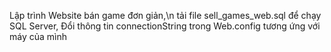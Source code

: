 Lập trình Website bán game đơn giản,\n
tải file sell_games_web.sql để chạy SQL Server,
Đổi thông tin connectionString trong Web.config tương ứng với máy của mình
